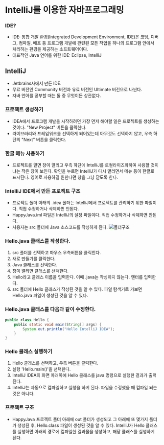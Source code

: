 # IntelliJ를 이용한 자바프로그래밍

### IDE?

- IDE: 통합 개발 환경(Integrated Development Environment, IDE)은 코딩, 디버그, 컴파일, 배포 등 프로그램 개발에 관련된 모든 작업을 하나의 프로그램 안에서 처리하는 환경을 제공하는 소프트웨어이다.
- 대표적인 Java 언어를 위한 IDE: Eclipse, IntelliJ

## IntelliJ

- Jetbrains사에서 만든 IDE.
- 무료 버전인 Community 버전과 유료 버전인 Ultimate 버전으로 나뉜다.
- 자바 언어를 공부할 때는 둘 중 무엇이든 상관없다.

### 프로젝트 생성하기

- IDEA에서 프로그램 개발을 시작하려면 가장 먼저 해야할 일은 프로젝트를 생성하는 것이다. "New Project" 버튼을 클릭한다.
- 라이브러리와 프레임워크를 선택하게 되어있는데 아무것도 선택하지 않고, 우측 하단의 "Next" 버튼을 클릭한다.

### 한글 메뉴 사용하기

- 프로젝트를 열면 창이 열리고 우측 하단에 IntelliJ를 로컬라이즈화하여 사용할 것이냐는 작은 창이 보인다. 확인을 누르면 IntelliJ가 다시 열리면서 메뉴 등이 한글로 표시된다. 영어로 사용하길 원한다면 창을 그냥 닫도록 한다.

### IntelliJ IDE에서 만든 프로젝트 구조

- 프로젝트 폴더 아래의 .idea 폴더는 IntelliJ에서 프로젝트를 관리하기 위한 파일이다. 직접 수정하거나 삭제하면 안된다.
- HappyJava.iml 파일은 IntelliJ의 설정 파일이다. 직접 수정하거나 삭제하면 안된다.
- 사용자는 src 폴더에 Java 소스코드를 작성하게 된다.
  ![폴더구조](https://velog.velcdn.com/images/ji01217/post/97fabc81-5d62-47b3-a246-d87c69becad8/image.png)

### Hello.java 클래스를 작성한다.

1. src 폴더를 선택하고 마우스 우측버튼을 클릭힌다.
2. 새로 만들기를 클릭한다.
3. Java 클래스를 선택한다.
4. 창이 열리면 클래스를 선택한다.
5. Hello라고 클래스 이름을 입력한다. 이때 .java는 작성하지 않는다. 엔터를 입력한다.
6. src 폴더에 Hello 클래스가 작성된 것을 알 수 있다. 파일 탐색기로 가보면 Hello.java 파일이 생성된 것을 알 수 있다.

### Hello.java 클래스를 다음과 같이 수정한다.

```java
public class Hello {
	public static void main(String[] args) {
    	System.out.println("Hello IntelliJ IDEA");
    }
}
```

### Hello 클래스 실행하기

1. Hello 클래스를 선택하고, 우측 버튼을 클릭한다.
2. 실행 'Hello.main()'을 선택한다.
3. IntelliJ IDEA의 화면 아래쪽에 Hello 클래스를 java 명령으로 실행한 결과가 출력된다.
4. IntelliJ는 자동으로 컴파일하고 실행을 하게 된다. 파일을 수정했을 때 컴파일 되는 것은 아니다.

### 프로젝트 구조

- HappyJava 프로젝트 폴더 아래에 out 폴더가 생성되고 그 아래에 또 몇가지 폴더가 생성된 후, Hello.class 파일이 생성된 것을 알 수 있다. IntelliJ가 Hello 클래스를 실행하면 아래의 경로에 컴파일한 결과물을 생성하고, 해당 클래스를 실행하게 된다.
